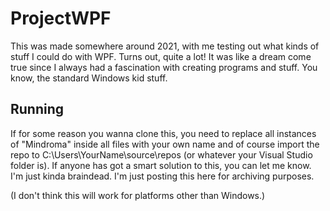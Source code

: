 # ProjectWPF
This was made somewhere around 2021, with me testing out what kinds of stuff I could do with WPF. Turns out, quite a lot! It was like a dream come true since I always had a fascination with creating programs and stuff. You know, the standard Windows kid stuff.

## Running
If for some reason you wanna clone this, you need to replace all instances of "Mindroma" inside all files with your own name and of course import the repo to C:\Users\YourName\source\repos (or whatever your Visual Studio folder is). If anyone has got a smart solution to this, you can let me know. I'm just kinda braindead. I'm just posting this here for archiving purposes.

(I don't think this will work for platforms other than Windows.)
